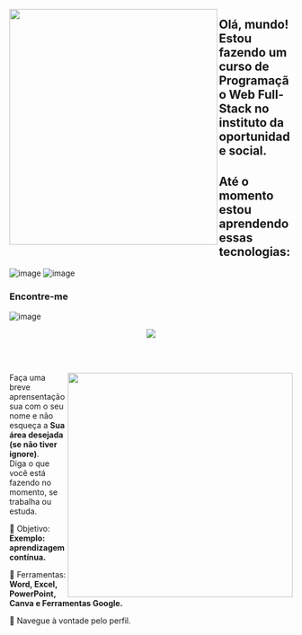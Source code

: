<img align="left" src= "https://github.com/laizborges/laizborges/assets/146981871/c22d6bfb-4386-4878-9213-e5b8baa1a560"
width="370px" height="420px">
## Olá, mundo! Estou fazendo um curso de Programação Web Full-Stack no instituto da oportunidade social.
## Até o momento estou aprendendo essas tecnologias:
![image](https://github.com/laizborges/laizborges/assets/146981871/a6cd93c3-bcba-465f-a525-1b15976b431c)
![image](https://github.com/laizborges/laizborges/assets/146981871/95a286e5-be75-472d-9c6a-d24dbccf24a3)

### Encontre-me
![image](https://github.com/laizborges/laizborges/assets/146981871/33fe145a-0ae8-403b-8ed4-0bc88463ac2f)

<div align="center"> 

  
 <a href="https://github.com/laizborges/github-readme-stats"><img align="center" src="https://github-readme-stats.vercel.app/api/top-langs/?username=laizborges&layout=compact&theme=dark&hide_border=true" /></a> 





</img>

</div>

<br> <br>

<img src="https://raw.githubusercontent.com/MicaelliMedeiros/micaellimedeiros/master/image/computer-illustration.png" min-width="400px" max-width="400px" width="400px" align="right">

<p align="left"> 
  Faça uma breve aprensentação sua com o seu nome e não esqueça a <strong>Sua área desejada (se não tiver ignore)</strong>. <br>
  Diga o que você está fazendo no momento, se trabalha ou estuda.
</p>

<p align="left">
 
  🦄 Objetivo: **Exemplo: aprendizagem contínua.**
</p>

<p align="left">
</p>

  💼 Ferramentas:  **Word, Excel, PowerPoint, Canva e Ferramentas Google.**


<p align="left">
  💌 Navegue à vontade pelo perfil.
</p>












</img>

